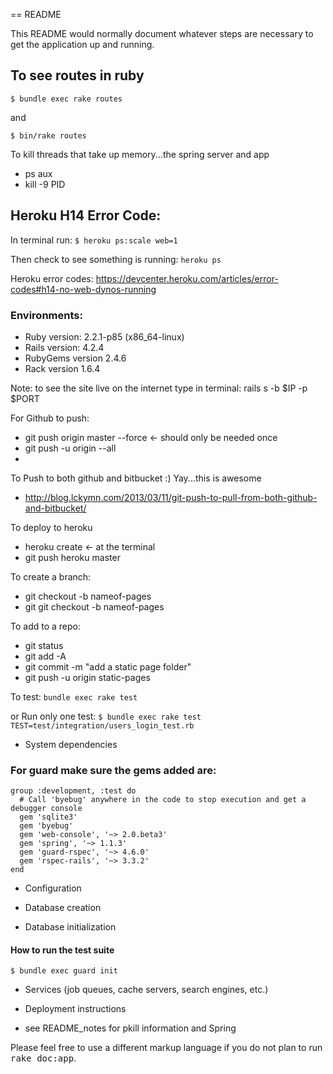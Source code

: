 == README

This README would normally document whatever steps are necessary to get the
application up and running.

## To see routes in ruby

`$ bundle exec rake routes`

and

`$ bin/rake routes`

To kill threads that take up memory...the spring server and app
* ps aux
* kill -9 PID

## Heroku H14 Error Code:

In terminal run: `$ heroku ps:scale web=1`

Then check to see something is running: `heroku ps`

Heroku error codes: https://devcenter.heroku.com/articles/error-codes#h14-no-web-dynos-running

### Environments:

* Ruby version: 2.2.1-p85 (x86_64-linux)
* Rails version: 4.2.4
* RubyGems version 2.4.6
* Rack version 1.6.4

Note: to see the site live on the internet type in terminal: 
    rails s -b $IP -p $PORT 
    
For Github to push:
* git push origin master --force <- should only be needed once
* git push -u origin --all
* 
To Push to both github and bitbucket :) Yay...this is awesome
* http://blog.lckymn.com/2013/03/11/git-push-to-pull-from-both-github-and-bitbucket/

To deploy to heroku
* heroku create <- at the terminal
* git push heroku master

To create a branch: 
* git checkout -b nameof-pages
* git git checkout -b nameof-pages

To add to a repo:
* git status
* git add -A
* git commit -m "add a static page folder"
* git push -u origin static-pages

To test:
`bundle exec rake test `

or Run only one test:
`$ bundle exec rake test TEST=test/integration/users_login_test.rb`

* System dependencies

### For guard make sure the gems added are:

```
group :development, :test do
  # Call 'byebug' anywhere in the code to stop execution and get a debugger console
  gem 'sqlite3'
  gem 'byebug'
  gem 'web-console', '~> 2.0.beta3'
  gem 'spring', '~> 1.1.3'
  gem 'guard-rspec', '~> 4.6.0'
  gem 'rspec-rails', '~> 3.3.2'
end
```


* Configuration

* Database creation

* Database initialization

#### How to run the test suite
`$ bundle exec guard init`

* Services (job queues, cache servers, search engines, etc.)

* Deployment instructions

* see README_notes for pkill information and Spring



Please feel free to use a different markup language if you do not plan to run
<tt>rake doc:app</tt>.
